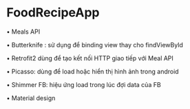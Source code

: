 # FoodRecipeApp
• Meals API

• Butterknife : sử dụng để binding view thay cho findViewById

• Retrofit2 dùng để tạo kết nối HTTP giao tiếp với Meal API

• Picasso: dùng để load hoặc hiển thị hình ảnh trong android

• Shimmer FB: hiệu ứng load trong lúc đợi data của FB

• Material design
